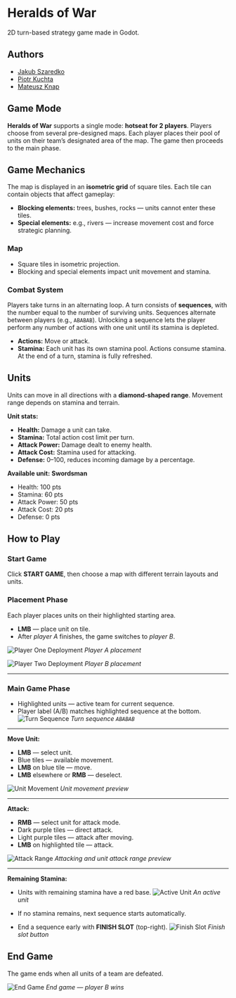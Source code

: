 # Heralds of War

2D turn-based strategy game made in Godot.

## Authors

- [Jakub Szaredko](https://github.com/Szaroslav)
- [Piotr Kuchta](https://github.com/kpiotr6)
- [Mateusz Knap](https://github.com/MatoKnap)

## Game Mode

**Heralds of War** supports a single mode: **hotseat for 2 players**.
Players choose from several pre-designed maps. Each player places their pool of units on their team’s designated area of the map. The game then proceeds to the main phase.

## Game Mechanics

The map is displayed in an **isometric grid** of square tiles.
Each tile can contain objects that affect gameplay:

- **Blocking elements:** trees, bushes, rocks — units cannot enter these tiles.
- **Special elements:** e.g., rivers — increase movement cost and force strategic planning.

### Map

- Square tiles in isometric projection.
- Blocking and special elements impact unit movement and stamina.

### Combat System

Players take turns in an alternating loop.
A turn consists of **sequences**, with the number equal to the number of surviving units. Sequences alternate between players (e.g., `ABABAB`).
Unlocking a sequence lets the player perform any number of actions with one unit until its stamina is depleted.

- **Actions:** Move or attack.
- **Stamina:** Each unit has its own stamina pool. Actions consume stamina. At the end of a turn, stamina is fully refreshed.

## Units

Units can move in all directions with a **diamond-shaped range**.
Movement range depends on stamina and terrain.

**Unit stats:**

- **Health:** Damage a unit can take.
- **Stamina:** Total action cost limit per turn.
- **Attack Power:** Damage dealt to enemy health.
- **Attack Cost:** Stamina used for attacking.
- **Defense:** 0–100, reduces incoming damage by a percentage.

**Available unit:**
**Swordsman**

- Health: 100 pts
- Stamina: 60 pts
- Attack Power: 50 pts
- Attack Cost: 20 pts
- Defense: 0 pts

## How to Play

### Start Game

Click **START GAME**, then choose a map with different terrain layouts and units.

### Placement Phase

Each player places units on their highlighted starting area.

- **LMB** — place unit on tile.
- After _player A_ finishes, the game switches to _player B_.

![Player One Deployment](./docs/assets/phase-placement-a.png)
_Player A placement_

![Player Two Deployment](./docs/assets/phase-placement-b.png)
_Player B placement_

---

### Main Game Phase

- Highlighted units — active team for current sequence.
- Player label (A/B) matches highlighted sequence at the bottom.
  ![Turn Sequence](./docs/assets/turn-sequence.png)
  _Turn sequence `ABABAB`_

---

**Move Unit:**

- **LMB** — select unit.
- Blue tiles — available movement.
- **LMB** on blue tile — move.
- **LMB** elsewhere or **RMB** — deselect.

![Unit Movement](./docs/assets/unit-movement.png)
_Unit movement preview_

---

**Attack:**

- **RMB** — select unit for attack mode.
- Dark purple tiles — direct attack.
- Light purple tiles — attack after moving.
- **LMB** on highlighted tile — attack.

![Attack Range](./docs/assets/unit-attacking.png)
_Attacking and unit attack range preview_

---

**Remaining Stamina:**

- Units with remaining stamina have a red base.
  ![Active Unit](./docs/assets/unit-commitment.png)
  _An active unit_

- If no stamina remains, next sequence starts automatically.

- End a sequence early with **FINISH SLOT** (top-right).
  ![Finish Slot](./docs/assets/finish-slot.png)
  _Finish slot button_

## End Game

The game ends when all units of a team are defeated.

![End Game](./docs/assets/end-game.png)
_End game — player B wins_
